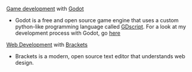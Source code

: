 [Game development](https://github.com/TutorialDoctor/TD-Godot-Games) with [Godot](http://www.godotengine.org/projects/godot-engine)

- Godot is a free and open source game engine that uses a custom python-like programming language called [GDscript](https://gist.github.com/TutorialDoctor/ce9255f16a49d8d911bb). For a look at my development process with Godot, go [here](https://gist.github.com/TutorialDoctor/ce9255f16a49d8d911bb)

[Web Development](https://github.com/TutorialDoctor/Software_Development/tree/master/WebDev%20Tutorial) with [Brackets](http://brackets.io)

- Brackets is a modern, open source text editor that understands web design.
